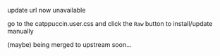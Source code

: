 update url now unavailable

go to the catppuccin.user.css and click the `Raw` button to install/update manually

(maybe) being merged to upstream soon...
